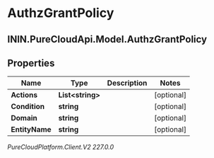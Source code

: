 # AuthzGrantPolicy

## ININ.PureCloudApi.Model.AuthzGrantPolicy

## Properties

|Name | Type | Description | Notes|
|------------ | ------------- | ------------- | -------------|
| **Actions** | **List&lt;string&gt;** |  | [optional] |
| **Condition** | **string** |  | [optional] |
| **Domain** | **string** |  | [optional] |
| **EntityName** | **string** |  | [optional] |



_PureCloudPlatform.Client.V2 227.0.0_
